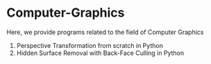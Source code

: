 # Computer-Graphics 
Here, we provide programs related to the field of Computer Graphics
1) Perspective Transformation from scratch in Python
2) Hidden Surface Removal with Back-Face Culling in Python
